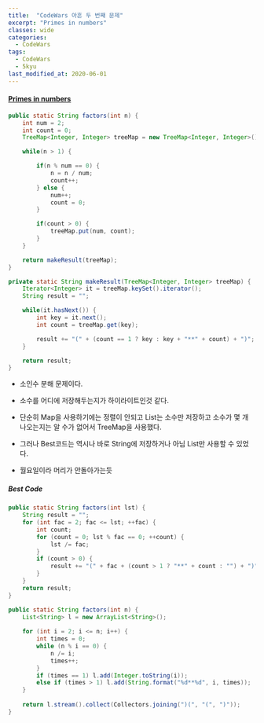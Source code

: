 ```yaml
---
title:  "CodeWars 아흔 두 번째 문제"
excerpt: "Primes in numbers"
classes: wide
categories:
  - CodeWars
tags:
  - CodeWars
  - 5kyu
last_modified_at: 2020-06-01
---
```


#### [Primes in numbers](https://www.codewars.com/kata/54d512e62a5e54c96200019e)

```java
public static String factors(int n) {		
    int num = 2;
    int count = 0;
    TreeMap<Integer, Integer> treeMap = new TreeMap<Integer, Integer>();

    while(n > 1) {

        if(n % num == 0) {
            n = n / num;
            count++;
        } else {				
            num++;
            count = 0;
        }

        if(count > 0) {
            treeMap.put(num, count);
        }
    }

    return makeResult(treeMap);
}

private static String makeResult(TreeMap<Integer, Integer> treeMap) {		
    Iterator<Integer> it = treeMap.keySet().iterator();
    String result = "";

    while(it.hasNext()) {
        int key = it.next();
        int count = treeMap.get(key);

        result += "(" + (count == 1 ? key : key + "**" + count) + ")";
    }

    return result;
}
```

* 소인수 분해 문제이다. 

* 소수를 어디에 저장해두는지가 하이라이트인것 같다.
* 단순히 Map을 사용하기에는 정렬이 안되고 List는 소수만 저장하고 소수가 몇 개 나오는지는 알 수가 없어서 TreeMap을 사용했다.
* 그러나 Best코드는 역시나 바로 String에 저장하거나 아님 List만 사용할 수 있었다.
* 월요일이라 머리가 안돌아가는듯



##### Best Code

```java
public static String factors(int lst) {
    String result = "";
    for (int fac = 2; fac <= lst; ++fac) {
        int count;
        for (count = 0; lst % fac == 0; ++count) {
            lst /= fac;
        }
        if (count > 0) {
            result += "(" + fac + (count > 1 ? "**" + count : "") + ")";
        }
    }
    return result;
}
```

```java
public static String factors(int n) {
    List<String> l = new ArrayList<String>();
    
    for (int i = 2; i <= n; i++) {
        int times = 0;
        while (n % i == 0) {
            n /= i;
            times++;
        }
        if (times == 1) l.add(Integer.toString(i));
        else if (times > 1) l.add(String.format("%d**%d", i, times));
    }
    
    return l.stream().collect(Collectors.joining(")(", "(", ")"));
}
```

